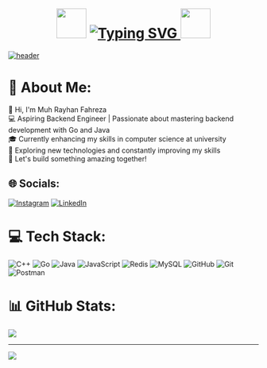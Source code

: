 <h1 align="center">
  <img src="https://media.giphy.com/media/v1.Y2lkPTc5MGI3NjExdmkzYm16cWp1NGUyam92NHNicDI3d2Ezemd3Y3RwdG5uaGFvcWRsNCZlcD12MV9naWZzX3NlYXJjaCZjdD1z/m5igsuW4maAi0nYr6k/giphy.gif" width="60px"> <!-- GIF api di awal -->
  <a href="https://git.io/typing-svg">
    <img src="https://readme-typing-svg.demolab.com?font=Protest+Guerrilla&size=45&pause=1000&color=F07F32F3&background=364355F3&center=true&vCenter=true&width=600&height=65&lines=Muh+Rayhan+Fahreza" alt="Typing SVG" />
  </a>
  <img src="https://media.giphy.com/media/v1.Y2lkPTc5MGI3NjExdmkzYm16cWp1NGUyam92NHNicDI3d2Ezemd3Y3RwdG5uaGFvcWRsNCZlcD12MV9naWZzX3NlYXJjaCZjdD1z/m5igsuW4maAi0nYr6k/giphy.gif" width="60px"> <!-- GIF api di akhir -->
</h1>


[![header](https://capsule-render.vercel.app/api?type=rect&color=gradient&height=1)](https://capsule-render.vercel.app/api?type=rect&height=1&color=gradient&text=Input%20text&fontColor=F07F32F3)

# 💫 About Me:
👋 Hi, I'm Muh Rayhan Fahreza<br>💻 Aspiring Backend Engineer | Passionate about mastering backend development with Go and Java<br>🎓 Currently enhancing my skills in computer science at university<br>🚀 Exploring new technologies and constantly improving my skills<br>🌟 Let's build something amazing together!


## 🌐 Socials:
[![Instagram](https://img.shields.io/badge/Instagram-%23E4405F.svg?logo=Instagram&logoColor=white)](https://instagram.com/rayhanfhrzaa) [![LinkedIn](https://img.shields.io/badge/LinkedIn-%230077B5.svg?logo=linkedin&logoColor=white)](https://www.linkedin.com/in/muh-rayhan-fahreza/) 

# 💻 Tech Stack:
![C++](https://img.shields.io/badge/c++-%2300599C.svg?style=flat&logo=c%2B%2B&logoColor=white) ![Go](https://img.shields.io/badge/go-%2300ADD8.svg?style=flat&logo=go&logoColor=white) ![Java](https://img.shields.io/badge/java-%23ED8B00.svg?style=flat&logo=openjdk&logoColor=white) ![JavaScript](https://img.shields.io/badge/javascript-%23323330.svg?style=flat&logo=javascript&logoColor=%23F7DF1E) ![Redis](https://img.shields.io/badge/redis-%23DD0031.svg?style=flat&logo=redis&logoColor=white) ![MySQL](https://img.shields.io/badge/mysql-4479A1.svg?style=flat&logo=mysql&logoColor=white) ![GitHub](https://img.shields.io/badge/github-%23121011.svg?style=flat&logo=github&logoColor=white) ![Git](https://img.shields.io/badge/git-%23F05033.svg?style=flat&logo=git&logoColor=white) ![Postman](https://img.shields.io/badge/Postman-FF6C37?style=flat&logo=postman&logoColor=white)
# 📊 GitHub Stats:
![](https://github-readme-stats.vercel.app/api?username=ryhnfhrza&theme=dark&hide_border=false&include_all_commits=false&count_private=false)<br/>

---
[![](https://visitcount.itsvg.in/api?id=ryhnfhrza&icon=0&color=0)](https://visitcount.itsvg.in)

<!-- Proudly created with GPRM ( https://gprm.itsvg.in ) -->

